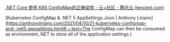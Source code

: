 [.NET Core 使用 K8S ConfigMap的正确姿势 - 云+社区 - 腾讯云 (tencent.com)](https://cloud.tencent.com/developer/article/1505589)

[Kubernetes ConfigMap & .NET 5 AppSettings.Json | Anthony Liriano](https://anthonyliriano.com/2021/04/10/21-kubernetes-configmap-and-.net5-appsettings.html#:~:text=The ConfigMap can then be consumed as environment,.NET to store all of the application settings.)

